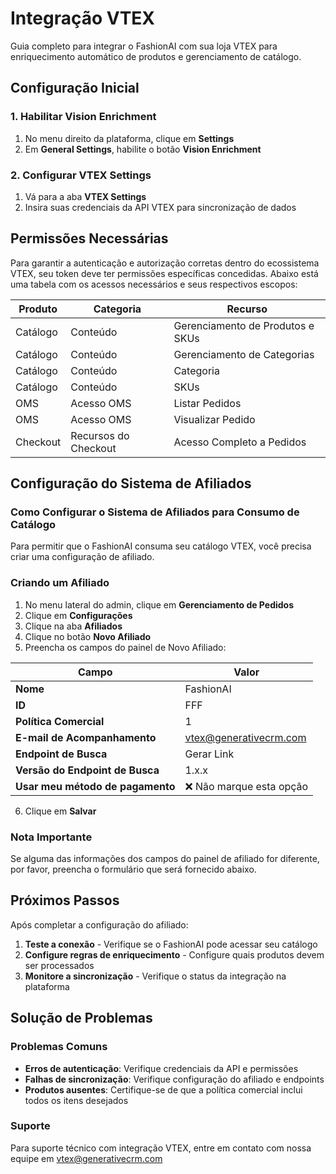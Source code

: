 # Integração VTEX

Guia completo para integrar o FashionAI com sua loja VTEX para enriquecimento automático de produtos e gerenciamento de catálogo.

## Configuração Inicial

### 1. Habilitar Vision Enrichment

1. No menu direito da plataforma, clique em **Settings**
2. Em **General Settings**, habilite o botão **Vision Enrichment**

### 2. Configurar VTEX Settings

1. Vá para a aba **VTEX Settings**
2. Insira suas credenciais da API VTEX para sincronização de dados

## Permissões Necessárias

Para garantir a autenticação e autorização corretas dentro do ecossistema VTEX, seu token deve ter permissões específicas concedidas. Abaixo está uma tabela com os acessos necessários e seus respectivos escopos:

| Produto | Categoria | Recurso |
|---------|-----------|---------|
| Catálogo | Conteúdo | Gerenciamento de Produtos e SKUs |
| Catálogo | Conteúdo | Gerenciamento de Categorias |
| Catálogo | Conteúdo | Categoria |
| Catálogo | Conteúdo | SKUs |
| OMS | Acesso OMS | Listar Pedidos |
| OMS | Acesso OMS | Visualizar Pedido |
| Checkout | Recursos do Checkout | Acesso Completo a Pedidos |

## Configuração do Sistema de Afiliados

### Como Configurar o Sistema de Afiliados para Consumo de Catálogo

Para permitir que o FashionAI consuma seu catálogo VTEX, você precisa criar uma configuração de afiliado.

### Criando um Afiliado

1. No menu lateral do admin, clique em **Gerenciamento de Pedidos**
2. Clique em **Configurações**
3. Clique na aba **Afiliados**
4. Clique no botão **Novo Afiliado**
5. Preencha os campos do painel de Novo Afiliado:

| Campo | Valor |
|-------|-------|
| **Nome** | FashionAI |
| **ID** | FFF |
| **Política Comercial** | 1 |
| **E-mail de Acompanhamento** | vtex@generativecrm.com |
| **Endpoint de Busca** | Gerar Link |
| **Versão do Endpoint de Busca** | 1.x.x |
| **Usar meu método de pagamento** | ❌ Não marque esta opção |

6. Clique em **Salvar**

### Nota Importante

Se alguma das informações dos campos do painel de afiliado for diferente, por favor, preencha o formulário que será fornecido abaixo.

## Próximos Passos

Após completar a configuração do afiliado:

1. **Teste a conexão** - Verifique se o FashionAI pode acessar seu catálogo
2. **Configure regras de enriquecimento** - Configure quais produtos devem ser processados
3. **Monitore a sincronização** - Verifique o status da integração na plataforma

## Solução de Problemas

### Problemas Comuns

- **Erros de autenticação**: Verifique credenciais da API e permissões
- **Falhas de sincronização**: Verifique configuração do afiliado e endpoints
- **Produtos ausentes**: Certifique-se de que a política comercial inclui todos os itens desejados

### Suporte

Para suporte técnico com integração VTEX, entre em contato com nossa equipe em vtex@generativecrm.com